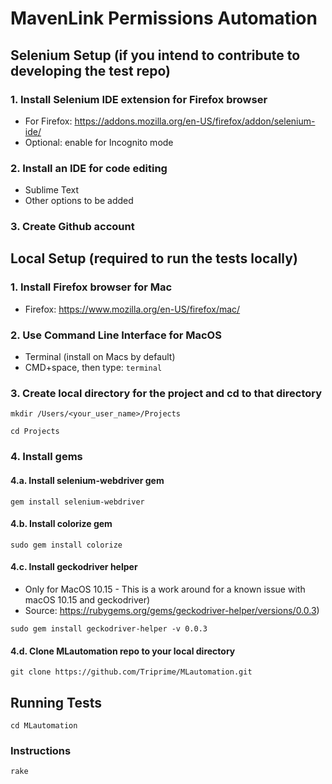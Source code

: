 # MavenLink Permissions Automation

## Selenium Setup (if you intend to contribute to developing the test repo)
### 1. Install Selenium IDE extension for Firefox browser
- For Firefox: https://addons.mozilla.org/en-US/firefox/addon/selenium-ide/
- Optional: enable for Incognito mode
### 2. Install an IDE for code editing
- Sublime Text 
- Other options to be added
### 3. Create Github account

## Local Setup (required to run the tests locally)
### 1. Install Firefox browser for Mac
- Firefox: https://www.mozilla.org/en-US/firefox/mac/
### 2. Use Command Line Interface for MacOS
- Terminal (install on Macs by default)
- CMD+space, then type: `terminal`
### 3. Create local directory for the project and cd to that directory
 `mkdir /Users/<your_user_name>/Projects`

  `cd Projects`
### 4. Install gems
#### 4.a.  Install selenium-webdriver gem
  `gem install selenium-webdriver`
#### 4.b.  Install colorize gem
  `sudo gem install colorize`
#### 4.c.  Install geckodriver helper 
- Only for MacOS 10.15 - This is a work around for a known issue with macOS 10.15 and geckodriver)
- Source: https://rubygems.org/gems/geckodriver-helper/versions/0.0.3)
  
`sudo gem install geckodriver-helper -v 0.0.3`
#### 4.d.  Clone MLautomation repo to your local directory
  `git clone https://github.com/Triprime/MLautomation.git`
  

## Running Tests
`cd MLautomation`

### Instructions
`rake`

